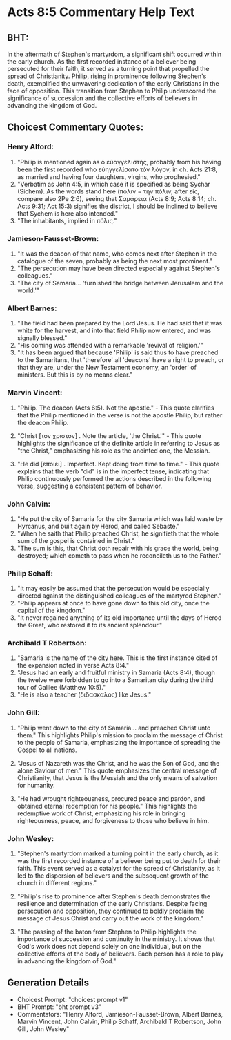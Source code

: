 # Acts 8:5 Commentary Help Text

## BHT:
In the aftermath of Stephen's martyrdom, a significant shift occurred within the early church. As the first recorded instance of a believer being persecuted for their faith, it served as a turning point that propelled the spread of Christianity. Philip, rising in prominence following Stephen's death, exemplified the unwavering dedication of the early Christians in the face of opposition. This transition from Stephen to Philip underscored the significance of succession and the collective efforts of believers in advancing the kingdom of God.

## Choicest Commentary Quotes:
### Henry Alford:
1. "Philip is mentioned again as ὁ εὐαγγελιστής, probably from his having been the first recorded who εὐηγγελίσατο τὸν λόγον, in ch. Acts 21:8, as married and having four daughters, virgins, who prophesied."
2. "Verbatim as John 4:5, in which case it is specified as being Sychar (Sichem). As the words stand here (πόλιν = τὴν πόλιν, after εἰς, compare also 2Pe 2:6), seeing that Σαμάρεια (Acts 8:9; Acts 8:14; ch. Acts 9:31; Act 15:3) signifies the district, I should be inclined to believe that Sychem is here also intended."
3. "The inhabitants, implied in πόλις."

### Jamieson-Fausset-Brown:
1. "It was the deacon of that name, who comes next after Stephen in the catalogue of the seven, probably as being the next most prominent."
2. "The persecution may have been directed especially against Stephen's colleagues."
3. "The city of Samaria... 'furnished the bridge between Jerusalem and the world.'"

### Albert Barnes:
1. "The field had been prepared by the Lord Jesus. He had said that it was white for the harvest, and into that field Philip now entered, and was signally blessed."
2. "His coming was attended with a remarkable 'revival of religion.'"
3. "It has been argued that because 'Philip' is said thus to have preached to the Samaritans, that 'therefore' all 'deacons' have a right to preach, or that they are, under the New Testament economy, an 'order' of ministers. But this is by no means clear."

### Marvin Vincent:
1. "Philip. The deacon (Acts 6:5). Not the apostle." - This quote clarifies that the Philip mentioned in the verse is not the apostle Philip, but rather the deacon Philip. 

2. "Christ [τον χριστον] . Note the article, 'the Christ.'" - This quote highlights the significance of the definite article in referring to Jesus as "the Christ," emphasizing his role as the anointed one, the Messiah. 

3. "He did [εποιει] . Imperfect. Kept doing from time to time." - This quote explains that the verb "did" is in the imperfect tense, indicating that Philip continuously performed the actions described in the following verse, suggesting a consistent pattern of behavior.

### John Calvin:
1. "He put the city of Samaria for the city Samaria which was laid waste by Hyrcanus, and built again by Herod, and called Sebaste." 
2. "When he saith that Philip preached Christ, he signifieth that the whole sum of the gospel is contained in Christ." 
3. "The sum is this, that Christ doth repair with his grace the world, being destroyed; which cometh to pass when he reconcileth us to the Father."

### Philip Schaff:
1. "It may easily be assumed that the persecution would be especially directed against the distinguished colleagues of the martyred Stephen."
2. "Philip appears at once to have gone down to this old city, once the capital of the kingdom."
3. "It never regained anything of its old importance until the days of Herod the Great, who restored it to its ancient splendour."

### Archibald T Robertson:
1. "Samaria is the name of the city here. This is the first instance cited of the expansion noted in verse Acts 8:4."
2. "Jesus had an early and fruitful ministry in Samaria (Acts 8:4), though the twelve were forbidden to go into a Samaritan city during the third tour of Galilee (Matthew 10:5)."
3. "He is also a teacher (διδασκαλος) like Jesus."

### John Gill:
1. "Philip went down to the city of Samaria... and preached Christ unto them." This highlights Philip's mission to proclaim the message of Christ to the people of Samaria, emphasizing the importance of spreading the Gospel to all nations.

2. "Jesus of Nazareth was the Christ, and he was the Son of God, and the alone Saviour of men." This quote emphasizes the central message of Christianity, that Jesus is the Messiah and the only means of salvation for humanity.

3. "He had wrought righteousness, procured peace and pardon, and obtained eternal redemption for his people." This highlights the redemptive work of Christ, emphasizing his role in bringing righteousness, peace, and forgiveness to those who believe in him.

### John Wesley:
1. "Stephen's martyrdom marked a turning point in the early church, as it was the first recorded instance of a believer being put to death for their faith. This event served as a catalyst for the spread of Christianity, as it led to the dispersion of believers and the subsequent growth of the church in different regions."

2. "Philip's rise to prominence after Stephen's death demonstrates the resilience and determination of the early Christians. Despite facing persecution and opposition, they continued to boldly proclaim the message of Jesus Christ and carry out the work of the kingdom."

3. "The passing of the baton from Stephen to Philip highlights the importance of succession and continuity in the ministry. It shows that God's work does not depend solely on one individual, but on the collective efforts of the body of believers. Each person has a role to play in advancing the kingdom of God."


## Generation Details
- Choicest Prompt: "choicest prompt v1"
- BHT Prompt: "bht prompt v3"
- Commentators: "Henry Alford, Jamieson-Fausset-Brown, Albert Barnes, Marvin Vincent, John Calvin, Philip Schaff, Archibald T Robertson, John Gill, John Wesley"
